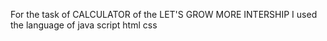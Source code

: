 For the task of CALCULATOR of the LET'S GROW MORE INTERSHIP
I used the language of 
java script
html
css
